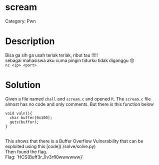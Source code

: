 # scream
Category: Pwn

# Description
Bisa ga sih ga usah teriak teriak, ribut tau !!!!! <br>
sebagai mahasiswa aku cuma pingin tidurku tidak diganggu 😞 <br>
`nc <ip> <port>`

# Solution
Given a file named `chall` and `scream.c` and opened it. The `scream.c` file almost has no code and only comments. But there is this function below
```
void vuln(){
  char buffer[0x100];
  gets(buffer);
}
```
<br>
This shows that there is a Buffer Overflow Vulnerability that can be exploited using this [code](./solve/solve.py) <br>
Then found the flag.<br>
Flag: `HCS{Buff3r_0v3rfl0wwwwww}`
